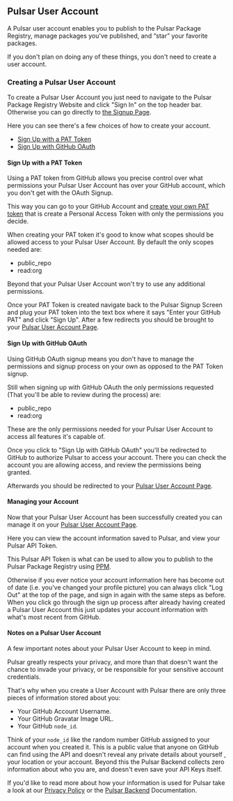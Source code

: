 ## Pulsar User Account

A Pulsar user account enables you to publish to the Pulsar Package Registry, manage packages you've published, and “star” your favorite packages.

If you don't plan on doing any of these things, you don't need to create a user account.

### Creating a Pulsar User Account

To create a Pulsar User Account you just need to navigate to the Pulsar Package Registry Website and click "Sign In" on the top header bar.
Otherwise you can go directly to [the Signup Page](https://web.pulsar-edit.dev/login).

Here you can see there's a few choices of how to create your account.

- [Sign Up with a PAT Token](#sign-up-with-a-pat-token)
- [Sign Up with GitHub OAuth](#sign-up-with-github-oauth)

#### Sign Up with a PAT Token

Using a PAT token from GitHub allows you precise control over what permissions your Pulsar User Account has over your GitHub account, which you don't get with the OAuth Signup.

This way you can go to your GitHub Account and [create your own PAT token](https://docs.github.com/en/authentication/keeping-your-account-and-data-secure/creating-a-personal-access-token) that is create a Personal Access Token with only the permissions you decide.

When creating your PAT token it's good to know what scopes should be allowed access to your Pulsar User Account. By default the only scopes needed are:

- public_repo
- read:org

Beyond that your Pulsar User Account won't try to use any additional permissions.

Once your PAT Token is created navigate back to the Pulsar Signup Screen and plug your PAT token into the text box where it says "Enter your GitHub PAT" and click "Sign Up". After a few redirects you should be brought to your [Pulsar User Account Page](https://web.pulsar-edit.dev/users).

#### Sign Up with GitHub OAuth

Using GitHub OAuth signup means you don't have to manage the permissions and signup process on your own as opposed to the PAT Token signup.

Still when signing up with GitHub OAuth the only permissions requested (That you'll be able to review during the process) are:

- public_repo
- read:org

These are the only permissions needed for your Pulsar User Account to access all features it's capable of.

Once you click to "Sign Up with GitHub OAuth" you'll be redirected to GitHub to authorize Pulsar to access your account. There you can check the account you are allowing access, and review the permissions being granted.

Afterwards you should be redirected to your [Pulsar User Account Page](https://web.pulsar-edit.dev/users).

#### Managing your Account

Now that your Pulsar User Account has been successfully created you can manage it on your [Pulsar User Account Page](https://web.pulsar-edit.dev/users).

Here you can view the account information saved to Pulsar, and view your Pulsar API Token.

This Pulsar API Token is what can be used to allow you to publish to the Pulsar Package Registry using [PPM]().

Otherwise if you ever notice your account information here has become out of date (i.e. you've changed your profile picture) you can always click "Log Out" at the top of the page, and sign in again with the same steps as before. When you click go through the sign up process after already having created a Pulsar User Account this just updates your account information with what's most recent from GitHub.

#### Notes on a Pulsar User Account

A few important notes about your Pulsar User Account to keep in mind.

Pulsar greatly respects your privacy, and more than that doesn't want the chance to invade your privacy, or be responsible for your sensitive account credentials.

That's why when you create a User Account with Pulsar there are only three pieces of information stored about you:

- Your GitHub Account Username.
- Your GitHub Gravatar Image URL.
- Your GitHub `node_id`.

Think of your `node_id` like the random number GitHub assigned to your account when you created it. This is a public value that anyone on GitHub can find using the API and doesn't reveal any private details about yourself , your location or your account. Beyond this the Pulsar Backend collects zero information about who you are, and doesn't even save your API Keys itself.

If you'd like to read more about how your information is used for Pulsar take a look at our [Privacy Policy]() or the [Pulsar Backend]() Documentation.
